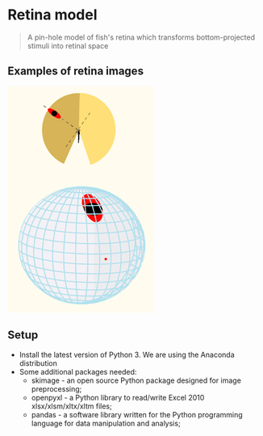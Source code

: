 # Retina model
> A pin-hole model of fish's retina which transforms bottom-projected stimuli into retinal space

## Examples of retina images 
![Example image](./retina_image.png)

## Setup
* Install the latest version of Python 3. We are using the Anaconda distribution
* Some additional packages needed: 
    * skimage - an open source Python package designed for image preprocessing; 
    * openpyxl  - a Python library to read/write Excel 2010 xlsx/xlsm/xltx/xltm files; 
    * pandas - a software library written for the Python programming language for data manipulation and analysis; 

